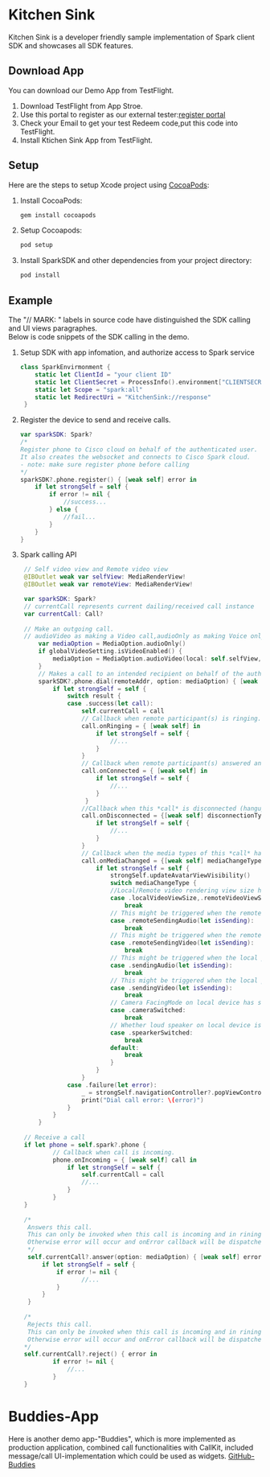 # Kitchen Sink

Kitchen Sink is a developer friendly sample implementation of Spark client SDK and showcases all SDK features.

## Download App
You can download our Demo App from TestFlight.
1. Download TestFlight from App Stroe.
1. Use this portal to register as our external tester:[register portal](https://ios-beta-user-signup-site.herokuapp.com/?token=MTcHLfVhezEow4VqgWwPTRfcKZPoXCeT)
1. Check your Email to get your test Redeem code,put this code into TestFlight.
1. Install Ktichen Sink App from TestFlight.
## Setup
Here are the steps to setup Xcode project using [CocoaPods](http://cocoapods.org):

1. Install CocoaPods:
    ```bash
    gem install cocoapods
    ```

1. Setup Cocoapods:
    ```bash
    pod setup
    ```

1. Install SparkSDK and other dependencies from your project directory:

    ```bash
    pod install
    ```
## Example
The "// MARK: " labels in source code have distinguished the SDK calling and UI views paragraphes.  
Below is code snippets of the SDK calling in the demo.

1. Setup SDK with app infomation, and authorize access to Spark service
   ```swift
   class SparkEnvirmonment {
       static let ClientId = "your client ID"
       static let ClientSecret = ProcessInfo().environment["CLIENTSECRET"] ?? "your secret"
       static let Scope = "spark:all"
       static let RedirectUri = "KitchenSink://response"
    }
    ```

1. Register the device to send and receive calls.
    ```swift
    var sparkSDK: Spark?
    /*  
    Register phone to Cisco cloud on behalf of the authenticated user.
    It also creates the websocket and connects to Cisco Spark cloud.
    - note: make sure register phone before calling
    */
    sparkSDK?.phone.register() { [weak self] error in
        if let strongSelf = self {
            if error != nil {
                //success...
            } else {
                //fail...
            }
        }
    }
    ```
            
1. Spark calling API
    
   ```swift
    // Self video view and Remote video view
    @IBOutlet weak var selfView: MediaRenderView!
    @IBOutlet weak var remoteView: MediaRenderView!

    var sparkSDK: Spark?
    // currentCall represents current dailing/received call instance
    var currentCall: Call?
    
    // Make an outgoing call.
    // audioVideo as making a Video call,audioOnly as making Voice only call.The default is audio call.
        var mediaOption = MediaOption.audioOnly()
        if globalVideoSetting.isVideoEnabled() {
            mediaOption = MediaOption.audioVideo(local: self.selfView, remote: self.remoteView)
        }
        // Makes a call to an intended recipient on behalf of the authenticated user.
        sparkSDK?.phone.dial(remoteAddr, option: mediaOption) { [weak self] result in
            if let strongSelf = self {
                switch result {
                case .success(let call):
                    self.currentCall = call
                    // Callback when remote participant(s) is ringing.
                    call.onRinging = { [weak self] in
                        if let strongSelf = self {
                            //...
                        }
                    }
                    // Callback when remote participant(s) answered and this *call* is connected.
                    call.onConnected = { [weak self] in
                        if let strongSelf = self {
                            //...
                        }
                     }
                    //Callback when this *call* is disconnected (hangup, cancelled, get declined or other self device pickup the call).
                    call.onDisconnected = {[weak self] disconnectionType in
                        if let strongSelf = self {
                            //...
                        }
                    }
                    // Callback when the media types of this *call* have changed.
                    call.onMediaChanged = {[weak self] mediaChangeType in
                        if let strongSelf = self {
                            strongSelf.updateAvatarViewVisibility()
                            switch mediaChangeType {
                            //Local/Remote video rendering view size has changed
                            case .localVideoViewSize,.remoteVideoViewSize:
                                break
                            // This might be triggered when the remote party muted or unmuted the audio.
                            case .remoteSendingAudio(let isSending):
                                break
                            // This might be triggered when the remote party muted or unmuted the video.
                            case .remoteSendingVideo(let isSending):
                                break
                            // This might be triggered when the local party muted or unmuted the video.
                            case .sendingAudio(let isSending):
                                break
                            // This might be triggered when the local party muted or unmuted the aideo.
                            case .sendingVideo(let isSending):
                                break
                            // Camera FacingMode on local device has switched.
                            case .cameraSwitched:
                                break
                            // Whether loud speaker on local device is on or not has switched.
                            case .spearkerSwitched:
                                break
                            default:
                                break
                            }
                        }
                    }
                case .failure(let error):
                    _ = strongSelf.navigationController?.popViewController(animated: true)
                    print("Dial call error: \(error)")
                }
            }
        }
        
    // Receive a call
    if let phone = self.spark?.phone {
            // Callback when call is incoming.
            phone.onIncoming = { [weak self] call in
                if let strongSelf = self {
                    self.currentCall = call
                    //...
                }
            }
    }
    
    /* 
     Answers this call.
     This can only be invoked when this call is incoming and in rining status.
     Otherwise error will occur and onError callback will be dispatched.
     */
     self.currentCall?.answer(option: mediaOption) { [weak self] error in
         if let strongSelf = self {
             if error != nil {
                    //...
             }
         }
     }
    
    /* 
     Rejects this call. 
     This can only be invoked when this call is incoming and in rining status.
     Otherwise error will occur and onError callback will be dispatched. 
    */
    self.currentCall?.reject() { error in
            if error != nil {
                //...
            }
    }
    ```
# Buddies-App
Here is another demo app-"Buddies", which is more implemented as production application, combined call functionalities with CallKit, included message/call UI-implementation which could be used as widgets.
[GitHub-Buddies](https://github.com/ciscospark/spark-ios-sdk-example-buddies) 
